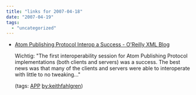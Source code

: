 ```yaml
---
title: "links for 2007-04-18"
date: "2007-04-19"
tags: 
  - "uncategorized"
---
```


- [Atom Publishing Protocol Interop a Success - O'Reilly XML Blog](http://www.oreillynet.com/xml/blog/2007/04/atom_publishing_protocol_inter.html)
    
    Wichtig: "The first interoperability session for Atom Publishing Protocol implementations (both clients and servers) was a success. The best news was that many of the clients and servers were able to interoperate with little to no tweaking..."
    
    (tags: [APP](http://del.icio.us/heinzwittenbrink/APP) [by:keithfahlgren](http://del.icio.us/heinzwittenbrink/by:keithfahlgren))
